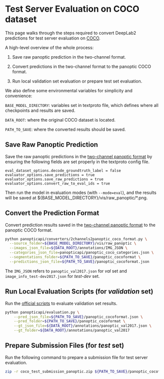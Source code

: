 # Test Server Evaluation on COCO dataset

This page walks through the steps required to convert DeepLab2 predictions for
test server evaluation on [COCO](https://cocodataset.org/).

A high-level overview of the whole process:

1.  Save raw panoptic prediction in the two-channel format.

2.  Convert predictions in the two-channel format to the panoptic COCO format.

3.  Run local validation set evaluation or prepare test set evaluation.

We also define some environmental variables for simplicity and convenience:

`BASE_MODEL_DIRECTORY`: variables set in textproto file, which defines where all
checkpoints and results are saved.

`DATA_ROOT`: where the original COCO dataset is located.

`PATH_TO_SAVE`: where the converted results should be saved.

## Save Raw Panoptic Prediction

Save the raw panoptic predictions in the
[two-channel panoptic format](https://arxiv.org/pdf/1801.00868.pdf) by ensuring
the following fields are set properly in the textproto config file.

```
eval_dataset_options.decode_groundtruth_label = false
evaluator_options.save_predictions = true
evaluator_options.save_raw_predictions = true
evaluator_options.convert_raw_to_eval_ids = true
```

Then run the model in evaluation modes (with `--mode=eval`), and the results
will be saved at ${BASE_MODEL_DIRECTORY}/vis/raw_panoptic/\*.png.

## Convert the Prediction Format

Convert prediction results saved in the
[two-channel panoptic format](https://arxiv.org/pdf/1801.00868.pdf) to the
panoptic COCO format.

```bash
python panopticapi/converters/2channels2panoptic_coco_format.py \
  --source_folder=${BASE_MODEL_DIRECTORY}/vis/raw_panoptic \
  --images_json_file=${DATA_ROOT}/annotations/IMG_JSON \
  --categories_json_file=panopticapi/panoptic_coco_categories.json \
  --segmentations_folder=${PATH_TO_SAVE}/panoptic_cocoformat \
  --predictions_json_file=${PATH_TO_SAVE}/panoptic_cocoformat.json
```

The `IMG_JSON` refers to `panoptic_val2017.json` for *val* set and
`image_info_test-dev2017.json` for *test-dev* set.

## Run Local Evaluation Scripts (for *validation* set)

Run the [official scripts](https://github.com/cocodataset/panopticapi) to
evaluate validation set results.

```bash
python panopticapi/evaluation.py \
    --pred_json_file=${PATH_TO_SAVE}/panoptic_cocoformat.json \
    --pred_folder=${PATH_TO_SAVE}/panoptic_cocoformat \
    --gt_json_file=${DATA_ROOT}/annotations/panoptic_val2017.json \
    --gt_folder=${DATA_ROOT}/annotations/panoptic_val2017
```

## Prepare Submission Files (for *test* set)

Run the following command to prepare a submission file for test server
evaluation.

```bash
zip -r coco_test_submission_panoptic.zip ${PATH_TO_SAVE}/panoptic_cocoformat ${PATH_TO_SAVE}/panoptic_cocoformat.json
```
